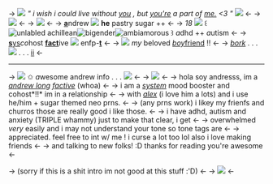 -> ![](https://graphic.neocities.org/puppy22.gif) *" i wish i could live without [you](https://www.youtube.com/watch?v=dKc9WV_Ts40) ,
but [you're](https://www.youtube.com/watch?v=dKc9WV_Ts40) a part of [me.](https://www.youtube.com/watch?v=dKc9WV_Ts40) <3 "* ![](https://caterpie.crd.co/assets/images/gallery05/6c92033f.png?v=40b16407) <-
-> ![](https://i.postimg.cc/MKrwXDyB/tuxpi-com-1675702174.jpg) <-
-> ![](https://caterpie.crd.co/assets/images/gallery15/12ed0a57.gif?v=40b16407) <-
-> [**a**](https://mandela-catalogue.fandom.com/wiki/Andrew_Long)ndrew ![](https://caterpie.crd.co/assets/images/gallery09/deeaeded.gif?v=40b16407) **he** pastry sugar ++ <-
-> *18* ![](https://watermelon.crd.co/assets/images/gallery03/ebb9389c_original.gif?v=90e42ef7) ꒰ ![unlabled achillean](https://i.postimg.cc/5yTyxCp4/unlabeledachillean2.jpg)![bigender](https://i.postimg.cc/yxgwsrX2/Bigender-7-stripes-20-px.png)![ambiamorous](https://i.postimg.cc/Zqb6GSxp/ambiamorous-7-stripes-20-px.png) ꒱ *a*dhd ++ *a*utism <-
-> [**s**ys](https://dash.pluralkit.me/profile/m/oursw)*co*host [**fact**](https://plurality-hub.carrd.co/#introjects)ive ![](https://graphic.neocities.org/puppy24.gif) enfp-[**t**](https://www.16personalities.com/enfp-personality) <-
-> ![](https://mikejima.crd.co/assets/images/shadow/e0bb4128.gif?v=e37e90e0) *my* beloved [*boy*friend](https://rentry.co/alexkister) !! <-
-> [*bork*](https://rentry.co/theprocrastor) . . . ![](https://graphic.neocities.org/tumblr_inline_p25mnrmpsw1ux8fd4_500.png) . . . [ii](https://rentry.co/cesarcam) <-
***
-> ![](https://graphic.neocities.org/puppy19.gif) ✩ *a*wesome andrew info . . . ![](https://caterpie.crd.co/assets/images/gallery05/329052ed.gif?v=40b16407) <-
-> ![](https://caterpie.crd.co/assets/images/gallery14/b5fc5262.gif?v=40b16407) <-
-> hola soy andresss, im a [*andrew long*](https://mandela-catalogue.fandom.com/wiki/Andrew_Long) [*factive*](https://plurality-hub.carrd.co/#introjects) (whoa) <-
-> i am a [*system*](https://dash.pluralkit.me/profile/m/oursw) mood booster and cohost*!!* im in a relationship <-
-> with [*alex*](https://rentry.co/alexkister) (i love him a lots) and i use he/him + sugar themed neo prns. <-
-> (any prns work) i likey my frienfs and churros those are really good i like those. <-
-> i have adhd, autism and anxiety (TRIPLE whammy) just to make that clear, i get <-
-> overwhelmed *very* easily and i may not understand your tone so tone tags are <-
-> appreciated. feel free to int w/ me ! i curse a lot too lol also i love making friends <-
-> and talking to new folks! :D thanks for reading you're awesome <-

-> (sorry if this is a shit intro im not good at this stuff :'D) <-
-> ![](https://caterpie.crd.co/assets/images/gallery14/2dfd804a.png?v=40b16407) <-